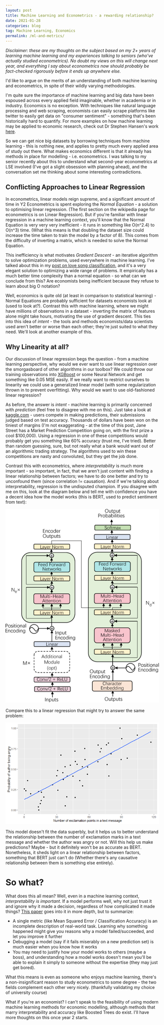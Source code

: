 ```yaml
---
layout: post
title: Machine Learning and Econometrics - a rewarding relationship?
date: 2021-01-28
categories: blog
tag: Machine Learning, Economics
permalink: /ml-and-metrics/
---
```

_Disclaimer: these are my thoughts on the subject based on my 2+ years of learning machine learning and my experiences talking to seniors (who've actually studied econometrics). No doubt my views on this will change next year, and everything I say about econometrics now should probably be fact-checked rigorously before it ends up anywhere else._

I'd like to argue on the merits of an understanding of both machine learning and econometrics, in spite of their wildly varying methodologies.

I'm quite sure the importance of machine learning and big data have been espoused across every applied field imaginable, whether in academia or in industry. Economics is no exception. With techniques like natural language processing and web scraping, economists can easily scrape platforms like twitter to easily get data on "consumer sentiment" - something that's been historically hard to quantify. For more examples on how machine learning may be applied to economic research, check out Dr Stephen Hansen's work [here](https://sekhansen.github.io/pdf_files/qje_2018.pdf).

So we can get nice big datasets by borrowing techniques from machine learning - this is nothing new, and applies to pretty much every applied area of study out there. What makes economics different is that it already has methods in place for modelling - i.e. econometrics. I was talking to my senior recently about this to understand what second-year econometrics at LSE involved (I've got a slight obsession with planning ahead), and the conversation set me thinking about some interesting contradictions.

## Conflicting Approaches to Linear Regression ##
In econometrics, linear models reign supreme, and a significant amount of time in Y2 Econometrics is spent exploring the _Normal Equation_ - a solution to optimising linear regression. (The first section on the wikipedia page for econometrics is on Linear Regression). But if you're familiar with linear regression in a machine learning context, you'll know that the Normal Equation is very very very inefficient - it runs in something like O(n^2.4) to O(n^3) time. (What this means is that doubling the dataset size could increase the time taken to train the model by a factor of 8). This comes from the difficulty of inverting a matrix, which is needed to solve the Normal Equation.

This inefficiency is what motivates _Gradient Descent_ - an iterative algorithm to solve optimization problems, used everywhere in machine learning. I've talked about this in my [post on love song classification](https://ethan-cheong.github.io/love-song-classification-1/), and it's a very elegant solution to optimizing a wide range of problems. It empirically has a much better time complexity than a normal equation - so what can we conclude from this? Are economists being inefficient because they refuse to learn about big O notation?

Well, economics is quite old (at least in comparison to statistical learning) - Normal Equations are probably sufficient for datasets economists look at (used to look at?). Contrast this with machine learning, where we might have millions of observations in a dataset - inverting the matrix of features alone might take hours, motivating the use of gradient descent. This ties into this idea of _intent_ - the tools and methods economists/data scientists used aren't better or worse than each other; they're just suited to what they need. We'll look at another example of this.

## Why Linearity at all? ##
Our discussion of linear regression begs the question - from a machine learning perspective, why would we ever want to use linear regression over the smorgasboard of other algorithms in our toolbox? We could throw our training observations into [XGBoost](https://xgboost.readthedocs.io/en/latest/index.html) or some Neural Network and get something like 0.05 MSE easily. If we really want to restrict ourselves to linearity we could use a generalized linear model (with some regularization thrown in to prevent overfitting). Why would we want to use old-fashioned linear regression?

As before, the answer is _intent_ - machine learning is primarily concerned with _prediction_ (feel free to disagree with me on this). Just take a look at [kaggle.com](https://www.kaggle.com/competitions) - users compete in making predictions, their submissions judged based on test accuracy. Thousands of dollars have been won on the tiniest of margins (I'm not exaggerating - at the time of this post, Jane Street has a Market Prediction Competition going on, with the first prize a cool $100,000). Using a regression in one of these competitions would probably get you something like 60% accuracy (trust me, I've tried). Better than random guessing, sure, but not really what a bank would want out of an algorithmic trading strategy. The algorithms used to win these competitions are nasty and convoluted, but they get the job done.

Contrast this with econometrics, where _interpretability_ is much more important - so important, in fact, that we aren't just content with finding a linear relationship between factors; we have to do one better and try to unconfound them (since correlation != causation). And if we're talking about interpretability, regression is the undisputed champion. If you disagree with me on this, look at the diagram below and tell me with confidence you have a decent idea how the model works (this is BERT, used to predict sentiment from text):

![BERT Architecture](/assets/mlmetrics/bert.png)

Compare this to a linear regression that might try to answer the same problem:

![Linreg](/assets/mlmetrics/plot.png)

This model doesn't fit the data superbly, but it helps us to better understand the relationship between the number of exclamation marks in a text message and whether the author was angry or not. Will this help us make predictions? Maybe - but it definitely won't be as accurate as BERT. Nonetheless, it sheds light on a linear relationship between factors, something that BERT just can't do (Whether there's any causative relationship between them is something else entirely).

# So what?
What does this all mean? Well, even in a machine learning context, _interpretability is important_. If a model performs well, why not just trust it and ignore why it made a decision, regardless of how complicated it made things? [This paper](https://arxiv.org/abs/1702.08608) goes into it in more depth, but to summarize:
* A single metric (like Mean Squared Error / Classification Accuracy) is an incomplete description of real-world task. Learning why something happened might give you reasons why a model failed/succeeded, and let you improve it further
* Debugging a model (say if it fails miserably on a new prediction set) is much easier when you know how it works
* You may need to justify how your model works to others (maybe a boss), and understanding how a model works doesn't mean you'll be able to explain it simply to someone without the expertise (they may just get bored).

What this means is even as someone who enjoys machine learning, there's a non-insignificant reason to study econometrics to some degree - the two fields complement each other very nicely.
(thankfully validating my choice of university course)

What if you're an economist? I can't speak to the feasibility of using modern machine learning methods for economic modelling, although methods that marry interpretability and accuracy like Boosted Trees do exist. I'll have more thoughts on this once year 2 starts.
